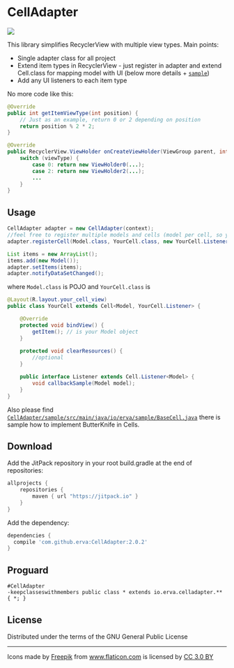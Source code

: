 # CellAdapter

[![](https://jitpack.io/v/erva/CellAdapter.svg)](https://jitpack.io/#erva/CellAdapter)

This library simplifies RecyclerView with multiple view types.
Main points:

* Single adapter class for all project
* Extend item types in RecyclerView - just register in adapter and extend Cell.class for mapping model with UI (below more details + [`sample`](https://github.com/erva/CellAdapter/tree/master/sample/src/main/java/io/erva/sample))
* Add any UI listeners to each item type

No more code like this:
```java
@Override
public int getItemViewType(int position) {
	// Just as an example, return 0 or 2 depending on position
	return position % 2 * 2;
}

@Override
public RecyclerView.ViewHolder onCreateViewHolder(ViewGroup parent, int viewType) {
	switch (viewType) {
		case 0: return new ViewHolder0(...);
		case 2: return new ViewHolder2(...);
		...
	}
}
```

## Usage

```java
CellAdapter adapter = new CellAdapter(context);
//feel free to register multiple models and cells (model per cell, so your RecyclerView would represent multiple view types)
adapter.registerCell(Model.class, YourCell.class, new YourCell.Listener(){}); 

List items = new ArrayList();
items.add(new Model());
adapter.setItems(items);
adapter.notifyDataSetChanged();
```
where
`Model.class` is POJO and `YourCell.class` is
```java
@Layout(R.layout.your_cell_view)
public class YourCell extends Cell<Model, YourCell.Listener> {

 	@Override
	protected void bindView() {
		getItem(); // is your Model object
	}
    
	protected void clearResources() {
		//optional
	}

	public interface Listener extends Cell.Listener<Model> {
		void callbackSample(Model model);
	}
}
```
Also please find 
[`CellAdapter/sample/src/main/java/io/erva/sample/BaseCell.java`](https://github.com/erva/CellAdapter/blob/master/sample/src/main/java/io/erva/sample/BaseCell.java) 
there is sample how to implement ButterKnife in Cells.

## Download

Add the JitPack repository in your root build.gradle at the end of repositories:
```groovy
allprojects {
    repositories {
        maven { url "https://jitpack.io" }
    }
}
```
Add the dependency:
```groovy
dependencies {
  compile 'com.github.erva:CellAdapter:2.0.2'
}
```

## Proguard
```
#CellAdapter
-keepclasseswithmembers public class * extends io.erva.celladapter.** { *; }
```

## License

 Distributed under the terms of the GNU General Public License

-------

<div>Icons made by <a href="http://www.freepik.com" title="Freepik">Freepik</a> from <a href="http://www.flaticon.com" title="Flaticon">www.flaticon.com</a> is licensed by <a href="http://creativecommons.org/licenses/by/3.0/" title="Creative Commons BY 3.0" target="_blank">CC 3.0 BY</a></div>
